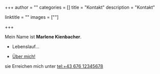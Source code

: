 +++
author = ""
categories = []
title = "Kontakt"
description = "Kontakt"

linktitle = ""
images = [""]

+++

Mein Name ist **Marlene Kienbacher**.

* Lebenslauf... 

* [Über mich!](/about)

sie Erreichen mich unter [tel:+43 676 12345678](tel:+4367612345678)